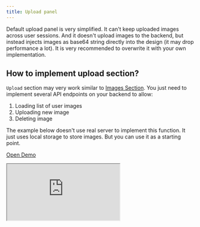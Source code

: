 ```yaml
---
title: Upload panel
---
```


Default upload panel is very simplified. It can't keep uploaded images across user sessions. And it doesn't upload images to the backend, but instead injects images as base64 string directly into the design (it may drop performance a lot). It is very recommended to overwrite it with your own implementation.

## How to implement upload section?

`Upload` section may very work similar to [Images Section](/docs/side-panel-images). You just need to implement several API endpoints on your backend to allow:

1. Loading list of user images
2. Uploading new image
3. Deleting image

The example below doesn't use real server to implement this function. It just uses local storage to store images. But you can use it as a starting point.

<p><a className="button button--primary" href="https://codesandbox.io/s/github/polotno-project/polotno-site/tree/source/examples/polotno-upload-section" target="_blank">Open Demo</a></p>

<iframe
    src="https://codesandbox.io/embed/github/polotno-project/polotno-site/tree/source/examples/polotno-upload-section?fontsize=11&hidenavigation=1&theme=dark&view=preview"
    style={{
      width: '100%',
      height: '700px',
      border: 0,
      overflow: 'hidden',
    }}
    title="Polotno demo"
    allow="geolocation; microphone; camera; midi; vr; accelerometer; gyroscope; payment; ambient-light-sensor; encrypted-media; usb"
    sandbox="allow-modals allow-forms allow-popups allow-scripts allow-same-origin allow-downloads"
  ></iframe>
